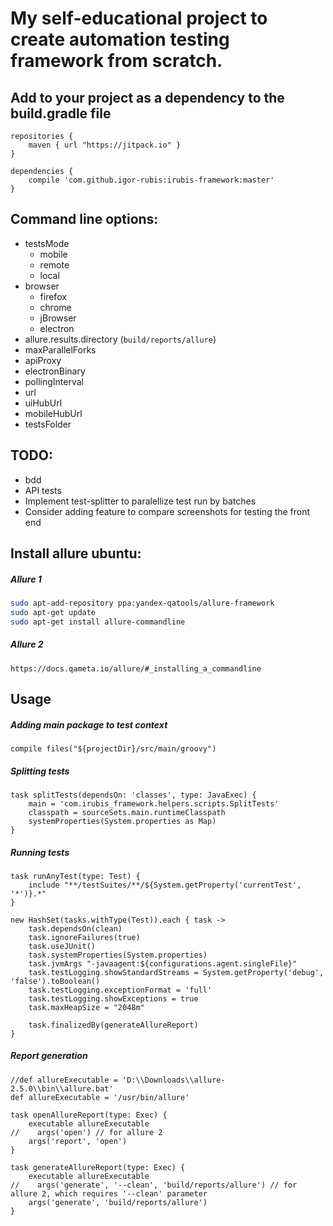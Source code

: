 # My self-educational project to create automation testing framework from scratch.

## Add to your project as a dependency to the build.gradle file
```
repositories {
    maven { url "https://jitpack.io" }
}

dependencies {
    compile 'com.github.igor-rubis:irubis-framework:master'
}
```

## Command line options:
* testsMode
    * mobile
    * remote
    * local
* browser
    * firefox
    * chrome
    * jBrowser
    * electron
* allure.results.directory (`build/reports/allure`)
* maxParallelForks
* apiProxy
* electronBinary
* pollingInterval
* url
* uiHubUrl
* mobileHubUrl
* testsFolder

## TODO:
* bdd
* API tests
* Implement test-splitter to paralellize test run by batches
* Consider adding feature to compare screenshots for testing the front end

## Install allure ubuntu:
##### Allure 1
```bash
sudo apt-add-repository ppa:yandex-qatools/allure-framework
sudo apt-get update
sudo apt-get install allure-commandline
```
##### Allure 2
```https://docs.qameta.io/allure/#_installing_a_commandline```

## Usage
##### Adding main package to test context
```
compile files("${projectDir}/src/main/groovy")
```
##### Splitting tests
```
task splitTests(dependsOn: 'classes', type: JavaExec) {
    main = 'com.irubis_framework.helpers.scripts.SplitTests'
    classpath = sourceSets.main.runtimeClasspath
    systemProperties(System.properties as Map)
}
```
##### Running tests
```
task runAnyTest(type: Test) {
    include "**/testSuites/**/${System.getProperty('currentTest', '*')}.*"
}

new HashSet(tasks.withType(Test)).each { task ->
    task.dependsOn(clean)
    task.ignoreFailures(true)
    task.useJUnit()
    task.systemProperties(System.properties)
    task.jvmArgs "-javaagent:${configurations.agent.singleFile}"
    task.testLogging.showStandardStreams = System.getProperty('debug', 'false').toBoolean()
    task.testLogging.exceptionFormat = 'full'
    task.testLogging.showExceptions = true
    task.maxHeapSize = "2048m"

    task.finalizedBy(generateAllureReport)
}
```
##### Report generation
```
//def allureExecutable = 'D:\\Downloads\\allure-2.5.0\\bin\\allure.bat'
def allureExecutable = '/usr/bin/allure'

task openAllureReport(type: Exec) {
    executable allureExecutable
//    args('open') // for allure 2
    args('report', 'open')
}

task generateAllureReport(type: Exec) {
    executable allureExecutable
//    args('generate', '--clean', 'build/reports/allure') // for allure 2, which requires '--clean' parameter
    args('generate', 'build/reports/allure')
}
```
